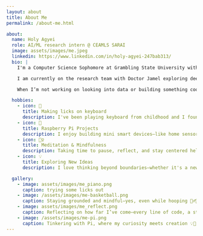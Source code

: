```yaml
---
layout: about
title: About Me
permalink: /about-me.html

about:
  name: Holy Agyei
  role: AI/ML research intern @ CEAMLS SARAI
  image: assets/images/me.jpeg
  linkedin: https://www.linkedin.com/in/holy-agyei-247bab313/
  bio: |
    I'm a Computer Science Sophomore at Grambling State University with focus on data, machine learning and software systems.

    I am currently on the research team with Doctor Jamel exploring deep–Q networks in managing type1 diabetes comorbidities

    When I’m not working on looking into data or building something cool, I enjoy showing my progress, playing piano, and tinkering with Raspberry Pi projects in my free time.

  hobbies:
    - icon: 🎹
      title: Making licks on keyboard
      description: I've been playing keyboard from childhood and I found it so much fun. I focus on Gospel, Jazz and Sheet Music
    - icon: 🤖
      title: Raspberry Pi Projects
      description: I enjoy building mini smart devices—like home sensors and wearables—using Raspberry Pi.
    - icon: 🧘‍♀️
      title: Meditation & Mindfulness
      description: Taking time to pause, reflect, and stay centered helps me process ideas and show up fully in everything I do.
    - icon: 💡
      title: Exploring New Ideas
      description: I love thinking beyond boundaries—whether it's a new project, tech approach, or research direction. I'm always curious.

  gallery:
    - image: assets/images/me_piano.png
      caption: trying some licks out
    - image: /assets/images/me-basketball.png
      caption: Staying grounded and mindful—yes, even while hooping 🧘‍♂️🏀
    - image: assets/images/me_reflect.png
      caption: Reflecting on how far I’ve come—every line of code, a step forward.
    - image: /assets/images/me-pi.png
      caption: Tinkering with Pi, where my curiosity meets creation 💡🤖
---
```


